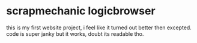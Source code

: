 # scrapmechanic logicbrowser
 
this is my first website project, i feel like it turned out better then excepted. code is super janky but it works, doubt its readable tho.